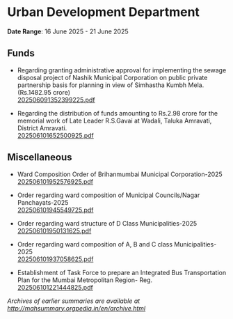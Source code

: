 # Urban Development Department

**Date Range**: 16 June 2025 - 21 June 2025


## Funds
- Regarding granting administrative approval for implementing the sewage disposal project of Nashik Municipal Corporation on public private partnership basis for planning in view of Simhastha Kumbh Mela. (Rs.1482.95 crore)\
  [202506091352399225.pdf](https://gr.maharashtra.gov.in/Site/Upload/Government%20Resolutions/English/202506091352399225.pdf)

- Regarding the distribution of funds amounting to Rs.2.98 crore for the memorial work of Late Leader R.S.Gavai at Wadali, Taluka Amravati, District Amravati.\
  [202506101652500925.pdf](https://gr.maharashtra.gov.in/Site/Upload/Government%20Resolutions/English/202506101652500925.pdf)

## Miscellaneous
- Ward Composition Order of Brihanmumbai Municipal Corporation-2025\
  [202506101952576925.pdf](https://gr.maharashtra.gov.in/Site/Upload/Government%20Resolutions/English/202506101952576925.pdf)

- Order regarding ward composition of Municipal Councils/Nagar Panchayats-2025\
  [202506101945549725.pdf](https://gr.maharashtra.gov.in/Site/Upload/Government%20Resolutions/English/202506101945549725.pdf)

- Order regarding ward structure of D Class Municipalities-2025\
  [202506101950131625.pdf](https://gr.maharashtra.gov.in/Site/Upload/Government%20Resolutions/English/202506101950131625.pdf)

- Order regarding ward composition of A, B and C class Municipalities-2025\
  [202506101937058625.pdf](https://gr.maharashtra.gov.in/Site/Upload/Government%20Resolutions/English/202506101937058625.pdf)

- Establishment of Task Force to prepare an Integrated Bus Transportation Plan for the Mumbai Metropolitan Region- Reg.\
  [202506101221444825.pdf](https://gr.maharashtra.gov.in/Site/Upload/Government%20Resolutions/English/202506101221444825.pdf)


*Archives of earlier summaries are available at http://mahsummary.orgpedia.in/en/archive.html*